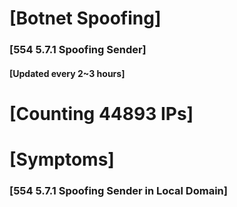 # [Botnet Spoofing]
### [554 5.7.1 Spoofing Sender]
#### [Updated every 2~3 hours]

# [Counting 44893 IPs]

# [Symptoms] 
###   [554 5.7.1 Spoofing Sender in Local Domain]
